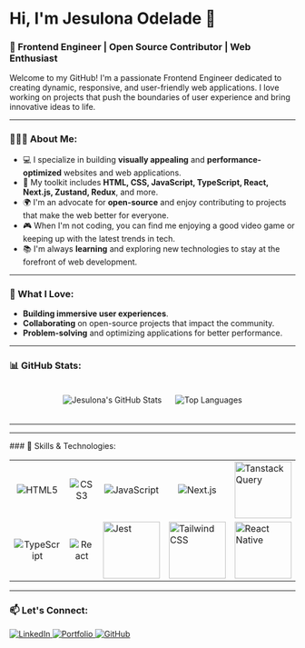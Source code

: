 # Hi, I'm Jesulona Odelade 👋

### 🚀 Frontend Engineer | Open Source Contributor | Web Enthusiast

Welcome to my GitHub! I'm a passionate Frontend Engineer dedicated to creating dynamic, responsive, and user-friendly web applications. I love working on projects that push the boundaries of user experience and bring innovative ideas to life.

---

### 👨🏽‍💻 About Me:
- 💻 I specialize in building **visually appealing** and **performance-optimized** websites and web applications.
- 🎨 My toolkit includes **HTML, CSS, JavaScript, TypeScript, React, Next.js, Zustand, Redux**, and more.
- 🌍 I'm an advocate for **open-source** and enjoy contributing to projects that make the web better for everyone.
- 🎮 When I'm not coding, you can find me enjoying a good video game or keeping up with the latest trends in tech.
- 📚 I'm always **learning** and exploring new technologies to stay at the forefront of web development.

---

### 🌟 What I Love:
- **Building immersive user experiences**.
- **Collaborating** on open-source projects that impact the community.
- **Problem-solving** and optimizing applications for better performance.

---

### 📊 GitHub Stats:

<div align="center" style="padding: 10px;">
  <img src="https://github-readme-stats.vercel.app/api?username=Joshjay05&show_icons=true&theme=radical" alt="Jesulona's GitHub Stats" style="padding:10px;" />
  <img src="https://github-readme-stats.vercel.app/api/top-langs/?username=Joshjay05&layout=compact&theme=radical" alt="Top Languages" style="padding:10px;" />
</div>


---
<hr>
### 🚀 Skills & Technologies:

<table>
  <tr>
    <td align="center">
      <img src="https://img.shields.io/badge/HTML5-E34F26?style=for-the-badge&logo=html5&logoColor=white" alt="HTML5" />
    </td>
    <td align="center">
      <img src="https://img.shields.io/badge/CSS3-1572B6?style=for-the-badge&logo=css3&logoColor=white" alt="CSS3" />
    </td>
    <td align="center">
      <img src="https://img.shields.io/badge/JavaScript-F7DF1E?style=for-the-badge&logo=javascript&logoColor=black" alt="JavaScript" />
    </td>
    <td align="center">
      <img src="https://img.shields.io/badge/Next.js-000000?style=for-the-badge&logo=next.js&logoColor=white" alt="Next.js" />
    </td>
       <td>
     <img src="https://img.shields.io/badge/Tanstack%20Query-FF4154?style=for-the-badge&logo=react-query&logoColor=white" alt="Tanstack Query" width="100px"/>
   </td> 
  </tr>
  <tr>
    <td align="center">
      <img src="https://img.shields.io/badge/TypeScript-007ACC?style=for-the-badge&logo=typescript&logoColor=white" alt="TypeScript" />
    </td>
    <td align="center">
      <img src="https://img.shields.io/badge/React-61DAFB?style=for-the-badge&logo=react&logoColor=black" alt="React" />
    </td>
    

   
   <td>
  <img src="https://img.shields.io/badge/Jest-C21325?style=for-the-badge&logo=jest&logoColor=white" alt="Jest" width="100px"/>
     
   </td>
   <td>
  <img src="https://img.shields.io/badge/TailwindCSS-38B2AC?style=for-the-badge&logo=tailwind-css&logoColor=white" alt="Tailwind CSS" width="100px"/>
     
   </td>
    <td>
  <img src="https://img.shields.io/badge/React%20Native-61DAFB?style=for-the-badge&logo=react&logoColor=black" alt="React Native" width="100px"/>
     
   </td>
  </tr>
</table>

<hr>

### 📫 Let's Connect:
<p align="left"> <a href="https://www.linkedin.com/in/jesulona-odelade/" target="_blank"> <img src="https://img.shields.io/badge/LinkedIn-0077B5?style=for-the-badge&logo=linkedin&logoColor=white" alt="LinkedIn"/> </a> <a href="https://j-portfolio-lyart.vercel.app/" target="_blank"> <img src="https://img.shields.io/badge/Portfolio-000000?style=for-the-badge&logo=vercel&logoColor=white" alt="Portfolio" /> </a> <a href="https://github.com/Joshjay05" target="_blank"> <img src="https://img.shields.io/badge/GitHub-181717?style=for-the-badge&logo=github&logoColor=white" alt="GitHub" /> </a> </p>

